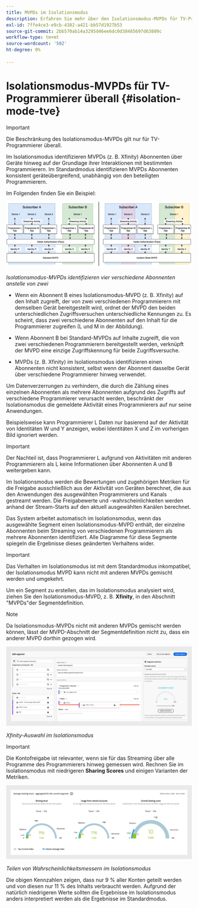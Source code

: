 ```yaml
---
title: MVPDs im Isolationsmodus
description: Erfahren Sie mehr über den Isolationsmodus-MVPDs für TV-Programmierer überall
exl-id: 7ffe4ce3-e9cb-4382-a421-bb57d1927b53
source-git-commit: 2bb570ab14a3295d46ee6dc0d38485697d63809c
workflow-type: tm+mt
source-wordcount: '502'
ht-degree: 0%

---
```


# Isolationsmodus-MVPDs für TV-Programmierer überall {#isolation-mode-tve}

>[!IMPORTANT]
>
> Die Beschränkung des Isolationsmodus-MVPDs gilt nur für TV-Programmierer überall.

Im Isolationsmodus identifizieren MVPDs (z. B. Xfinity) Abonnenten über Geräte hinweg auf der Grundlage ihrer Interaktionen mit bestimmten Programmierern. Im Standardmodus identifizieren MVPDs Abonnenten konsistent geräteübergreifend, unabhängig von den beteiligten Programmierern.

Im Folgenden finden Sie ein Beispiel:

![](assets/isolation-diff-new.png)

*Isolationsmodus-MVPDs identifizieren vier verschiedene Abonnenten anstelle von zwei*

* Wenn ein Abonnent B eines Isolationsmodus-MVPD (z. B. Xfinity) auf den Inhalt zugreift, der von zwei verschiedenen Programmierern mit demselben Gerät bereitgestellt wird, ordnet der MVPD den beiden unterschiedlichen Zugriffsversuchen unterschiedliche Kennungen zu. Es scheint, dass zwei verschiedene Abonnenten auf den Inhalt für die Programmierer zugreifen (L und M in der Abbildung).

* Wenn Abonnent B bei Standard-MVPDs auf Inhalte zugreift, die von zwei verschiedenen Programmierern bereitgestellt werden, verknüpft der MVPD eine einzige Zugriffskennung für beide Zugriffsversuche.

* MVPDs (z. B. Xfinity) im Isolationsmodus identifizieren einen Abonnenten nicht konsistent, selbst wenn der Abonnent dasselbe Gerät über verschiedene Programmierer hinweg verwendet.

Um Datenverzerrungen zu verhindern, die durch die Zählung eines einzelnen Abonnenten als mehrere Abonnenten aufgrund des Zugriffs auf verschiedene Programmierer verursacht werden, beschränkt der Isolationsmodus die gemeldete Aktivität eines Programmierers auf nur seine Anwendungen.

Beispielsweise kann Programmierer L Daten nur basierend auf der Aktivität von Identitäten W und Y anzeigen, wobei Identitäten X und Z im vorherigen Bild ignoriert werden.

>[!IMPORTANT]
>
> Der Nachteil ist, dass Programmierer L aufgrund von Aktivitäten mit anderen Programmierern als L keine Informationen über Abonnenten A und B weitergeben kann.

Im Isolationsmodus werden die Bewertungen und zugehörigen Metriken für die Freigabe ausschließlich aus der Aktivität von Geräten berechnet, die aus den Anwendungen des ausgewählten Programmierers und Kanals gestreamt werden. Die Freigabewerte und -wahrscheinlichkeiten werden anhand der Stream-Starts auf den aktuell ausgewählten Kanälen berechnet.

Das System arbeitet automatisch im Isolationsmodus, wenn das ausgewählte Segment einen Isolationsmodus-MVPD enthält, der einzelne Abonnenten beim Streaming von verschiedenen Programmierern als mehrere Abonnenten identifiziert. Alle Diagramme für diese Segmente spiegeln die Ergebnisse dieses geänderten Verhaltens wider.

>[!IMPORTANT]
>
> Das Verhalten im Isolationsmodus ist mit dem Standardmodus inkompatibel, der Isolationsmodus MVPD kann nicht mit anderen MVPDs gemischt werden und umgekehrt.

Um ein Segment zu erstellen, das im Isolationsmodus analysiert wird, ziehen Sie den Isolationsmodus-MVPD, z. B. **Xfinity**, in den Abschnitt &quot;MVPDs&quot;der Segmentdefinition.

>[!NOTE]
>
> Da Isolationsmodus-MVPDs nicht mit anderen MVPDs gemischt werden können, lässt der MVPD-Abschnitt der Segmentdefinition nicht zu, dass ein anderer MVPD dorthin gezogen wird.

![](assets/xfinity-in-segment.png)

*Xfinity-Auswahl im Isolationsmodus*

>[!IMPORTANT]
>
> Die Kontofreigabe ist relevanter, wenn sie für das Streaming über alle Programme des Programmierers hinweg gemessen wird. Rechnen Sie im Isolationsmodus mit niedrigeren **Sharing Scores** und einigen Varianten der Metriken.

![](assets/aggregate-sharing-isolation.png)

*Teilen von Wahrscheinlichkeitsmessern im Isolationsmodus*

Die obigen Kennzahlen zeigen, dass nur 9 % aller Konten geteilt werden und von diesen nur 11 % des Inhalts verbraucht werden. Aufgrund der natürlich niedrigeren Werte sollten die Ergebnisse im Isolationsmodus anders interpretiert werden als die Ergebnisse im Standardmodus.
